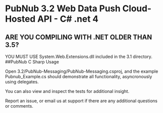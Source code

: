 # PubNub 3.2 Web Data Push Cloud-Hosted API - C# .net 4
## ARE YOU COMPILING WITH .NET OLDER THAN 3.5?
YOU MUST USE System.Web.Extensions.dll included in the 3.1 directory.
##PubNub C Sharp Usage

Open 3.2/PubNub-Messaging/PubNub-Messaging.csproj, and the example Pubnub_Example.cs should demonstrate all functionality, asyncronously using delegates.

You can also view and inspect the tests for additional insight. 

Report an issue, or email us at support if there are any additional questions or comments.


